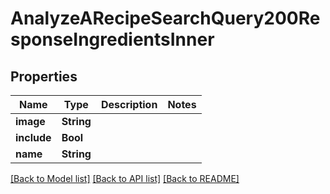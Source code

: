 # AnalyzeARecipeSearchQuery200ResponseIngredientsInner

## Properties
Name | Type | Description | Notes
------------ | ------------- | ------------- | -------------
**image** | **String** |  | 
**include** | **Bool** |  | 
**name** | **String** |  | 

[[Back to Model list]](../README.md#documentation-for-models) [[Back to API list]](../README.md#documentation-for-api-endpoints) [[Back to README]](../README.md)


